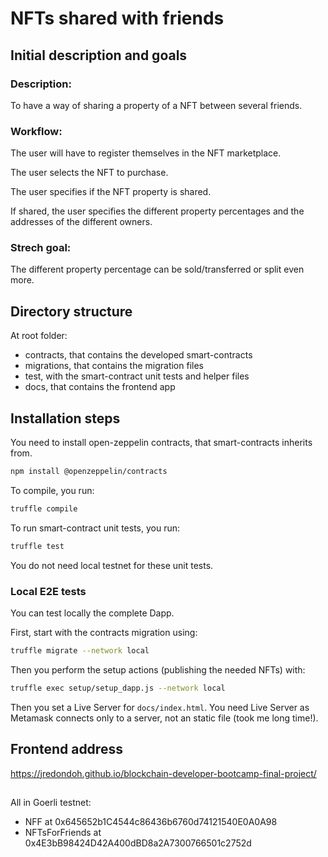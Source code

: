 # NFTs shared with friends

## Initial description and goals

### Description:

To have a way of sharing a property of a NFT between several friends.

### Workflow:

The user will have to register themselves in the NFT marketplace.

The user selects the NFT to purchase.

The user specifies if the NFT property is shared.

If shared, the user specifies the different property percentages and the addresses of the different owners.

### Strech goal:

The different property percentage can be sold/transferred or split even more.

## Directory structure

At root folder:
- contracts, that contains the developed smart-contracts
- migrations, that contains the migration files
- test, with the smart-contract unit tests and helper files
- docs, that contains the frontend app

## Installation steps

You need to install open-zeppelin contracts, that smart-contracts inherits from.

```bash
npm install @openzeppelin/contracts
```

To compile, you run:
```bash
truffle compile
```

To run smart-contract unit tests, you run:
```bash
truffle test
```
You do not need local testnet for these unit tests.

### Local E2E tests

You can test locally the complete Dapp.

First, start with the contracts migration using:
```bash
truffle migrate --network local
```

Then you perform the setup actions (publishing the needed NFTs) with:
```bash
truffle exec setup/setup_dapp.js --network local
```

Then you set a Live Server for `docs/index.html`. You need Live Server as Metamask connects only to a server, not an static file (took me long time!).

## Frontend address

https://jredondoh.github.io/blockchain-developer-bootcamp-final-project/

##

All in Goerli testnet:
- NFF at 0x645652b1C4544c86436b6760d74121540E0A0A98
- NFTsForFriends at 0x4E3bB98424D42A400dBD8a2A7300766501c2752d


